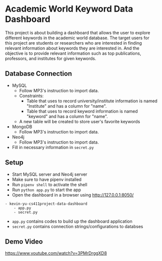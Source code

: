 # Academic World Keyword Data Dashboard

This project is about building a dashboard that allows the user to explore different keywords in the academic world database. The target users for this project are students or researchers who are interested in finding relevant information about keywords they are interested in. And the objective is to provide relevant information such as top publications, professors, and institutes for given keywords.

## Database Connection

- MySQL
  - Follow MP3's instruction to import data.
  - Constraints:
    - Table that uses to record university/institute information is named "Institute" and has a column for "name".
    - Table that uses to record keyword information is named "keyword" and has a column for "name".
  - A new table will be created to store user's favorite keywords
- MongoDB
  - Follow MP3's instruction to import data.
- Neo4j
  - Follow MP3's instruction to import data.
- Fill in necessary information in `secret.py`

## Setup

- Start MySQL server and Neo4j server
- Make sure to have pipenv installed
- Run `pipenv shell` to activate the shell
- Run `python app.py` to start the app
- Open the dashboard in a browser using http://127.0.0.1:8050/

```
- kevin-yu-cs411project-data-dashboard
    - app.py
    - secret.py
```

- `app.py` contains codes to build up the dashboard application
- `secret.py` contains connection strings/configurations to databses

## Demo Video

https://www.youtube.com/watch?v=3PMrDrggXD8
